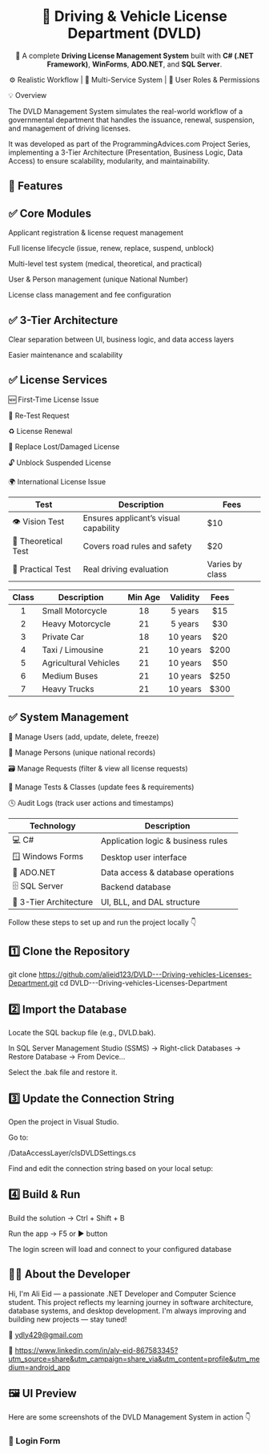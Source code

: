 <h1 align="center">🚗 Driving & Vehicle License Department (DVLD)</h1> <p align="center"> 🧠 A complete <strong>Driving License Management System</strong> built with <strong>C# (.NET Framework)</strong>, <strong>WinForms</strong>, <strong>ADO.NET</strong>, and <strong>SQL Server</strong>. </p> <p align="center"> ⚙️ Realistic Workflow | 🧾 Multi-Service System | 🔐 User Roles & Permissions </p>
💡 Overview

The DVLD Management System simulates the real-world workflow of a governmental department that handles the issuance, renewal, suspension, and management of driving licenses.

It was developed as part of the ProgrammingAdvices.com Project Series, implementing a 3-Tier Architecture (Presentation, Business Logic, Data Access) to ensure scalability, modularity, and maintainability.

🚀 Features
---
✅ Core Modules
---
Applicant registration & license request management

Full license lifecycle (issue, renew, replace, suspend, unblock)

Multi-level test system (medical, theoretical, and practical)

User & Person management (unique National Number)

License class management and fee configuration

✅ 3-Tier Architecture
---
Clear separation between UI, business logic, and data access layers

Easier maintenance and scalability

✅ License Services
---
🆕 First-Time License Issue

🔁 Re-Test Request

♻️ License Renewal

📄 Replace Lost/Damaged License

🔓 Unblock Suspended License

🌍 International License Issue


| Test                | Description                           | Fees            |
| ------------------- | ------------------------------------- | --------------- |
| 👁️ Vision Test     | Ensures applicant’s visual capability | $10             |
| 📘 Theoretical Test | Covers road rules and safety          | $20             |
| 🚗 Practical Test   | Real driving evaluation               | Varies by class |


| Class | Description           | Min Age | Validity | Fees |
| :---: | --------------------- | :-----: | :------: | :--: |
|   1   | Small Motorcycle      |    18   |  5 years |  $15 |
|   2   | Heavy Motorcycle      |    21   |  5 years |  $30 |
|   3   | Private Car           |    18   | 10 years |  $20 |
|   4   | Taxi / Limousine      |    21   | 10 years | $200 |
|   5   | Agricultural Vehicles |    21   | 10 years |  $50 |
|   6   | Medium Buses          |    21   | 10 years | $250 |
|   7   | Heavy Trucks          |    21   | 10 years | $300 |

✅ System Management
---
👥 Manage Users (add, update, delete, freeze)

🧍 Manage Persons (unique national records)

🗃 Manage Requests (filter & view all license requests)

🧾 Manage Tests & Classes (update fees & requirements)

🕓 Audit Logs (track user actions and timestamps)

| Technology             | Description                        |
| ---------------------- | ---------------------------------- |
| 💻 C#                  | Application logic & business rules |
| 🪟 Windows Forms       | Desktop user interface             |
| 🔗 ADO.NET             | Data access & database operations  |
| 🗄️ SQL Server         | Backend database                   |
| 🧩 3-Tier Architecture | UI, BLL, and DAL structure         |

Follow these steps to set up and run the project locally 👇

1️⃣ Clone the Repository
---
git clone https://github.com/alieid123/DVLD---Driving-vehicles-Licenses-Department.git
cd DVLD---Driving-vehicles-Licenses-Department

2️⃣ Import the Database
---
Locate the SQL backup file (e.g., DVLD.bak).

In SQL Server Management Studio (SSMS) → Right-click Databases → Restore Database → From Device...

Select the .bak file and restore it.

3️⃣ Update the Connection String
---
Open the project in Visual Studio.

Go to:

/DataAccessLayer/clsDVLDSettings.cs

Find and edit the connection string based on your local setup:

4️⃣ Build & Run
---
Build the solution → Ctrl + Shift + B

Run the app → F5 or ▶ button

The login screen will load and connect to your configured database

👨‍💻 About the Developer
---
Hi, I'm Ali Eid — a passionate .NET Developer and Computer Science student.
This project reflects my learning journey in software architecture, database systems, and desktop development.
I'm always improving and building new projects — stay tuned!

📧 ydly429@gmail.com

🔗 https://www.linkedin.com/in/aly-eid-867583345?utm_source=share&utm_campaign=share_via&utm_content=profile&utm_medium=android_app

🖼️ UI Preview
---
Here are some screenshots of the DVLD Management System in action 👇
### 🔐 Login Form
